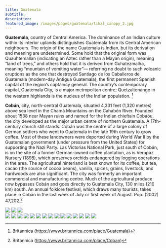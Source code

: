 ```yaml
---
title: Guatemala
subtitle:
description:
featured_image: /images/pages/guatemala/tikal_canopy_2.jpg
---
```

**Guatemala**, country of Central America. The dominance of an Indian culture within its interior uplands distinguishes Guatemala from its Central American neighbours. The origin of the name Guatemala is Indian, but its derivation and meaning are undetermined. Some hold that the original form was Quauhtemallan (indicating an Aztec rather than a Mayan origin), meaning “land of trees,” and others hold that it is derived from Guhatezmalha, meaning “mountain of vomiting water”— referring no doubt to such volcanic eruptions as the one that destroyed Santiago de los Caballeros de Guatemala (modern-day Antigua Guatemala), the first permanent Spanish capital of the region’s captaincy general. The country’s contemporary capital, Guatemala City, is a major metropolitan centre; Quetzaltenango in the western highlands is the nucleus of the Indian population. [^1]

**Cobán**, city, north-central Guatemala, situated 4,331 feet (1,320 metres) above sea level in the Chamá Mountains on the Cahabón River. Founded about 1538 near Mayan ruins and named for the Indian chieftain Cobaóu, the city developed as the major urban centre of northern Guatemala. A 17th-century church still stands. Cobán was the centre of a large colony of German settlers who went to Guatemala in the late 19th century to grow coffee. Most of these landowners were deported during World War II by the Guatemalan government (under pressure from the United States) for supporting the Nazi Party. Las Victorias National Park, just south of Cobán, is on the site of a former German-owned coffee plantation, as is Verapaz Nursery (1898), which preserves orchids endangered by logging operations in the area. The agricultural hinterland is best known for its coffee, but tea, cacao (the source of cocoa beans), vanilla, spices, grains, livestock, and hardwoods are also significant. The city was formerly an important commercial and manufacturing centre. Much of the agricultural produce now bypasses Cobán and goes directly to Guatemala City, 130 miles (210 km) south. An annual folklore festival, which draws many tourists, takes place in Cobán in the last week of July or first week of August. Pop. (2002) 47,202.[^2]
<div class="gallery" data-columns="3">
    <img src="/images/pages/guatemala/Guatemala-World-Map.png">
    <img src="/images/pages/guatemala/guatemala-map.gif">
    <img src="/images/pages/guatemala/IMG_0973.JPG">
</div>

<div class="gallery" data-columns="1">
    <img src="/images/pages/guatemala/slideshow/flag_1.jpg">
    <img src="/images/pages/guatemala/slideshow/flores_1.jpg">
    <img src="/images/pages/guatemala/slideshow/market.jpg">
    <img src="/images/pages/guatemala/slideshow/rio_dulce_1.jpg">
    <img src="/images/pages/guatemala/slideshow/rio_dulce_2.jpg">
    <img src="/images/pages/guatemala/slideshow/semuc_champay_4.jpg">
    <img src="/images/pages/guatemala/slideshow/semuc_champay_1.jpg">
    <img src="/images/pages/guatemala/slideshow/semuc_champay_2.jpg">
    <img src="/images/pages/guatemala/slideshow/semuc_champay_3.jpg">
    <img src="/images/pages/guatemala/slideshow/tikal_1.jpg">
    <img src="/images/pages/guatemala/slideshow/tikal_2.jpg">
    <img src="/images/pages/guatemala/slideshow/tikal_3.jpg">
    <img src="/images/pages/guatemala/slideshow/tikal_4.jpg">
    <img src="/images/pages/guatemala/slideshow/tikal_canopy_1.jpg">
    <img src="/images/pages/guatemala/slideshow/tikal_canopy_2.jpg">
</div>

[^1]:Britannica (https://www.britannica.com/place/Guatemala)
[^2]:Britannica (https://www.britannica.com/place/Coban)
